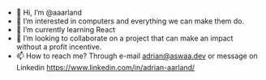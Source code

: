 - 👋 Hi, I’m @aaarland 
- 👀 I’m interested in computers and everything we can make them do.
- 🌱 I’m currently learning React
- 💞️ I’m looking to collaborate on a project that can make an impact without a profit incentive.
- 📫 How to reach me? Through e-mail adrian@aswaa.dev or message on Linkedin https://www.linkedin.com/in/adrian-aarland/

<!---
aaarland/aaarland is a ✨ special ✨ repository because its `README.md` (this file) appears on your GitHub profile.
You can click the Preview link to take a look at your changes.
--->
